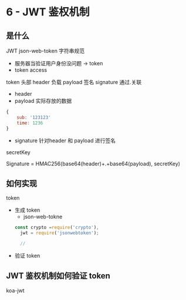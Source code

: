 # 6 - JWT 鉴权机制

## 是什么

JWT json-web-token 字符串规范

- 服务器当验证用户身份没问题 -> token
- token access

token 头部 header 负载 payload 签名 signature 通过.关联

- header
- payload 实际存放的数据
```js
{
    sub: '123123'
    time: 1236
}
```
- signature 针对header 和 payload 进行签名

secretKey

Signature = HMAC256(base64(header)+.+base64(payload), secretKey)

## 如何实现

token

- 生成 token
  - json-web-tokne
  ```js
  const crypto =require('crypto'),
    jwt = require('jsonwebtoken');

    // 
  ```
- 验证 token

## JWT 鉴权机制如何验证 token

koa-jwt